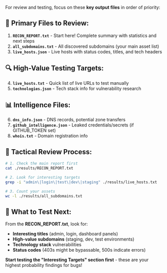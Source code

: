 For review and testing, focus on these **key output files** in order of priority:

## 🎯 **Primary Files to Review:**

1. **`RECON_REPORT.txt`** - Start here! Complete summary with statistics and next steps
2. **`all_subdomains.txt`** - All discovered subdomains (your main asset list)
3. **`live_hosts.json`** - Live hosts with status codes, titles, and tech headers

## 🔍 **High-Value Testing Targets:**

4. **`live_hosts.txt`** - Quick list of live URLs to test manually
5. **`technologies.json`** - Tech stack info for vulnerability research

## 📊 **Intelligence Files:**

6. **`dns_info.json`** - DNS records, potential zone transfers
7. **`github_intelligence.json`** - Leaked credentials/secrets (if GITHUB_TOKEN set)
8. **`whois.txt`** - Domain registration info

## 🎯 **Tactical Review Process:**

```bash
# 1. Check the main report first
cat ./results/RECON_REPORT.txt

# 2. Look for interesting targets
grep -i "admin\|login\|test\|dev\|staging" ./results/live_hosts.txt

# 3. Count your assets
wc -l ./results/all_subdomains.txt
```

## 🚀 **What to Test Next:**

From the **RECON_REPORT.txt**, look for:
- **Interesting titles** (admin, login, dashboard panels)
- **High-value subdomains** (staging, dev, test environments)
- **Technology stack** vulnerabilities
- **Status codes** (403s might be bypassable, 500s indicate errors)

**Start testing the "Interesting Targets" section first** - these are your highest probability findings for bugs!
